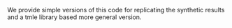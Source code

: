 We provide simple versions of this code for replicating the synthetic results and a tmle library based more general version.



